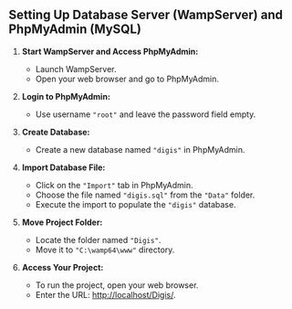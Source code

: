 ## Setting Up Database Server (WampServer) and PhpMyAdmin (MySQL)

1. **Start WampServer and Access PhpMyAdmin:**
   - Launch WampServer.
   - Open your web browser and go to PhpMyAdmin.

2. **Login to PhpMyAdmin:**
   - Use username `"root"` and leave the password field empty.

3. **Create Database:**
   - Create a new database named `"digis"` in PhpMyAdmin.

4. **Import Database File:**
   - Click on the `"Import"` tab in PhpMyAdmin.
   - Choose the file named `"digis.sql"` from the `"Data"` folder.
   - Execute the import to populate the `"digis"` database.

5. **Move Project Folder:**
   - Locate the folder named `"Digis"`.
   - Move it to `"C:\wamp64\www"` directory.

6. **Access Your Project:**
   - To run the project, open your web browser.
   - Enter the URL: [http://localhost/Digis/](http://localhost/Digis/).
